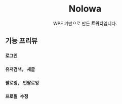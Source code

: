 <h1 align="center">
    Nolowa
</h1>

<p align="center">
  WPF 기반으로 만든 <b>트위터</b>입니다. 
</p>

## 기능 프리뷰 

### `로그인`

### `유저검색, 새글`

### `팔로잉, 언팔로잉`

### `프로필 수정`